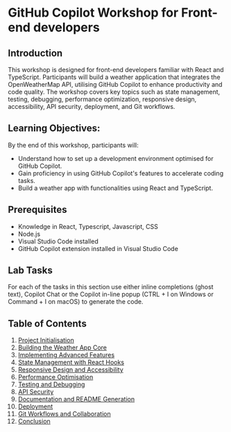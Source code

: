 # GitHub Copilot Workshop for Front-end developers

## Introduction
This workshop is designed for front-end developers familiar with React and TypeScript. Participants will build a weather application that integrates the OpenWeatherMap API, utilising GitHub Copilot to enhance productivity and code quality. The workshop covers key topics such as state management, testing, debugging, performance optimization, responsive design, accessibility, API security, deployment, and Git workflows.


## Learning Objectives:
By the end of this workshop, participants will:

- Understand how to set up a development environment optimised for GitHub Copilot.
- Gain proficiency in using GitHub Copilot's features to accelerate coding tasks.
- Build a weather app with functionalities using React and TypeScript.

## Prerequisites
- Knowledge in React, Typescript, Javascript, CSS
- Node.js
- Visual Studio Code installed
- GitHub Copilot extension installed in Visual Studio Code

## Lab Tasks
For each of the tasks in this section use either inline completions (ghost text), Copilot Chat or the Copilot in-line popup (CTRL + I on Windows or Command + I on macOS) to generate the code. 

## Table of Contents
1.  [Project Initialisation](01-project-initialisation.md)
2.  [Building the Weather App Core](02-building-the-weather-app-core.md)
3.  [Implementing Advanced Features](03-implementing-advanced-features.md)
4.  [State Management with React Hooks](04-state-management-with-react-hooks.md)
5.  [Responsive Design and Accessibility](05-responsive-design-and-accessibility.md)
6.  [Performance Optimisation](06-performance-optimisation.md)
7.  [Testing and Debugging](07-testing-and-debugging.md)
8.  [API Security](08-api-security.md)
9.  [Documentation and README Generation](09-documentation-and-readme-generation.md)
10. [Deployment](10-deployment.md)
11. [Git Workflows and Collaboration](11-git-workflows-and-collaboration.md)
12. [Conclusion](12-conclusion.md)
